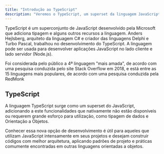 ```yaml
---
title: "Introdução ao TypeScript"
description: "Veremos o TypeScript, um superset da linguagem JavaScript criado pela Microsoft para permitir a escrita de scripts com a utilização de tipagem estática, orientação a objetos, e facilitando a escrita de código com uma sintaxe de fácil compreensão."
---
```


TypeScript é um superconjunto de JavaScript desenvolvido pela Microsoft que adiciona tipagem e alguns outros recursos a linguagem. Anders Hejlsberg, arquiteto da linguagem C# e criador das linguagens Delphi e Turbo Pascal, trabalhou no desenvolvimento do TypeScript. A linguagem pode ser usada para desenvolver aplicações JavaScript no lado cliente e lado servidor (Node.js).

Foi considerada pelo público a 4ª linguagem "mais amada", de acordo com uma pesquisa conduzida pelo site Stack Overflow em 2018, e está entre as 15 linguagens mais populares, de acordo com uma pesquisa conduzida pela RedMonk

## TypeScript

A linguagem TypeScript surge como um superset do JavaScript, adicionando a este funcionalidades que nativamente não estão disponíveis ou requerem grande esforço para utilização, como tipagem de dados e Orientação a Objetos. 

Conhecer essa nova opção de desenvolvimento é útil para aqueles que utilizam JavaScript intensamente em seus projetos e desejam construir códigos com melhor arquitetura, aplicando padrões de projeto e práticas comumente encontradas em outras linguagens orientadas a objetos.